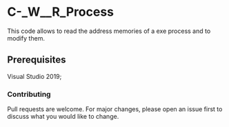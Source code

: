# C-_W__R_Process
  This code allows to read the address memories of a exe process and to modify them.

## Prerequisites
  Visual Studio 2019;

### Contributing
  Pull requests are welcome. For major changes, please open an issue first to discuss what you would like to change.
